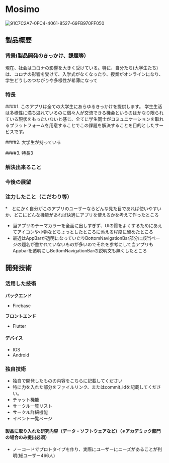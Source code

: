 
# Mosimo
![91C7C2A7-0FC4-4061-8527-69FB970FF050](https://user-images.githubusercontent.com/73173075/139519310-072bf46a-2046-4195-aad5-7106b31b10ec.jpeg)



## 製品概要
### 背景(製品開発のきっかけ、課題等）
現在、社会はコロナの影響を大きく受けている。特に、自分たち(大学生たち)は、コロナの影響を受けて、入学式がなくなったり、授業がオンラインになり、学生どうしのつながりや多様性が希薄になって
### 特長
####1. このアプリは全ての大学生にあらゆるきっかけを提供します。
学生生活は多様性に満ち溢れているのに個々人が交流できる機会というのはかなり限られている現状をもったいないと感じ、全てに学生同士がコミュニケーションを取れるプラットフォームを用意することでこの課題を解決することを目的としたサービスです。

####2. 大学生が持っている

####3. 特長3

### 解決出来ること
### 今後の展望
### 注力したこと（こだわり等）
*　とにかく自分がこのアプリのユーザーならどんな見た目であれば使いやすいか、どこにどんな機能があれば快適にアプリを使えるかを考えて作ったところ
* 当アプリのテーマカラーを全面に出しすぎず、UIの質をよくするためにあえてアイコンや小物などちょっとしたところに添える程度に留めたところ
*  最近はAppBarが透明になっていたりBottomNavigationBar部分に該当ページの題名が書かれていないものが多いのでそれを参考にして当アプリもAppbarを透明にしBottomNavigationBarの説明文も無くしたところ

## 開発技術
### 活用した技術
**バックエンド**
* Firebase

**フロントエンド**
* Flutter

#### デバイス
* IOS
* Android

### 独自技術
* 独自で開発したものの内容をこちらに記載してください
* 特に力を入れた部分をファイルリンク、またはcommit_idを記載してください。
* チャット機能
* サークル一覧リスト
* サークル詳細機能
* イベント一覧ページ

#### 製品に取り入れた研究内容（データ・ソフトウェアなど）（※アカデミック部門の場合のみ提出必須）
* ノーコードでプロトタイプを作り、実際にユーザーにニーズがあることが判明(総ユーザー466人)

